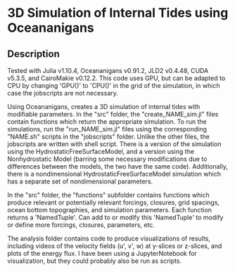 # 3D Simulation of Internal Tides using Oceananigans

## Description
Tested with Julia v1.10.4, Oceananigans v0.91.2, JLD2 v0.4.48, CUDA v5.3.5, and CairoMakie v0.12.2. This code uses GPU, but can be adapted to CPU by changing 'GPU()' to 'CPU()' in the grid of the simulation, in which case the jobscripts are not necessary. 

Using Oceananigans, creates a 3D simulation of internal tides with modifiable parameters. In the "src" folder, the "create_NAME_sim.jl" files contain functions which return the appropriate simulation. To run the simulations, run the "run_NAME_sim.jl" files using the corresponding "NAME.sh" scripts in the "jobscripts" folder. Unlike the other files, the jobscripts are written with shell script. There is a version of the simulation using the HydrostaticFreeSurfaceModel, and a version using the Nonhydrostatic Model (barring some necessary modifications due to differences between the models, the two have the same code). Additionally, there is a nondimensional HydrostaticFreeSurfaceModel simulation which has a separate set of nondimensional parameters. 

In the "src" folder, the "functions" subfolder contains functions which produce relevant or potentially relevant forcings, closures, grid spacings, ocean bottom topographies, and simulation parameters. Each function returns a 'NamedTuple'. Can add to or modify this 'NamedTuple' to modify or define more forcings, closures, parameters, etc. 

The analysis folder contains code to produce visualizations of results, including videos of the velocity fields (u', v', w) at y-slices or z-slices, and plots of the energy flux. I have been using a JupyterNotebook for visualization, but they could probably also be run as scripts. 

